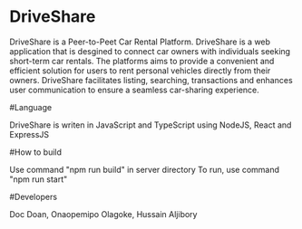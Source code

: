 # DriveShare

DriveShare is a Peer-to-Peet Car Rental Platform. DriveShare is a web application that is desgined to connect car owners with individuals seeking short-term car rentals. The platforms aims to provide a convenient and efficient solution for users to rent personal vehicles directly from their owners. DriveShare facilitates listing, searching, transactions and enhances user communication to ensure a seamless car-sharing experience.

#Language

DriveShare is writen in JavaScript and TypeScript using NodeJS, React and ExpressJS

#How to build

Use command "npm run build" in server directory
To run, use command "npm run start"

#Developers

Doc Doan, 
Onaopemipo Olagoke, 
Hussain Aljibory
